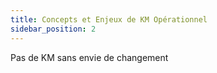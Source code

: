 ```yaml
---
title: Concepts et Enjeux de KM Opérationnel
sidebar_position: 2
---
```


Pas de KM sans envie de changement
